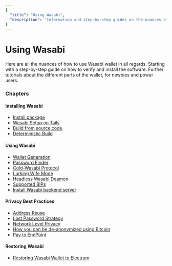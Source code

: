 ```yaml
---
{
  "title": "Using Wasabi",
  "description": "Information and step-by-step guides on the nuances of how to use Wasabi. This is the Wasabi documentation, an archive of knowledge about the open-source, non-custodial and privacy-focused Bitcoin wallet for desktop."
}
---
```


# Using Wasabi

Here are all the nuances of how to use Wasabi wallet in all regards.
Starting with a step-by-step guide on how to verify and install the software.
Further tutorials about the different parts of the wallet, for newbies and power users.

### Chapters

#### Installing Wasabi
- [Install package](/using-wasabi/InstallPackage.html)
- [Wasabi Setup on Tails](/using-wasabi/WasabiSetupTails.html)
- [Build from source code](/using-wasabi/BuildSource.html)
- [Deterministic Build](/using-wasabi/DeterministicBuild.html)
#### Using Wasabi
- [Wallet Generation](/using-wasabi/WalletGeneration.html)
- [Password Finder](/using-wasabi/PasswordFinder.html)
- [Cold-Wasabi Protocol](/using-wasabi/ColdWasabi.html)
- [Lurking Wife Mode](/using-wasabi/LurkingWifeMode.html)
- [Headless Wasabi Deamon](/using-wasabi/Daemon.html)
- [Supported BIPs](/using-wasabi/BIPs.html)
- [Install Wasabi backend server](/using-wasabi/InstallBackend.html)
#### Privacy Best Practices
- [Address Reuse](/using-wasabi/AddressReuse.html)
- [Lost Password Strategy](/using-wasabi/LostPassword.html)
- [Network Level Privacy](/using-wasabi/NetworkLevelPrivacy.html)
- [How you can be de-anonymized using Bitcoin](/using-wasabi/Deanonimization.html)
- [Pay to EndPoint](/using-wasabi/PayToEndPoint.html)
#### Restoring Wasabi
- [Restoring Wasabi Wallet to Electrum](/using-wasabi/RestoreElectrum.html)
